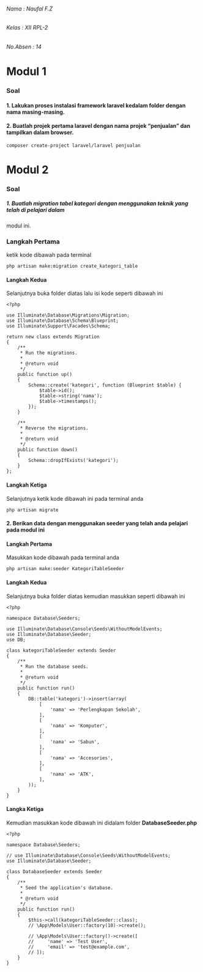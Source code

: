 ###### Nama : Naufal F.Z
###### Kelas : XII RPL-2
###### No.Absen : 14

# Modul 1

### Soal
#### 1. Lakukan proses instalasi framework laravel kedalam folder dengan nama masing-masing.
#### 2. Buatlah projek pertama laravel dengan nama projek “penjualan” dan tampilkan dalam browser.
```
composer create-project laravel/laravel penjualan
```

# Modul 2

### Soal
##### 1. Buatlah migration tabel kategori dengan menggunakan teknik yang telah di pelajari dalam 
modul ini.

### Langkah Pertama
ketik kode dibawah pada terminal
```
php artisan make:migration create_kategori_table
```

#### Langkah Kedua
Selanjutnya buka folder diatas lalu isi kode seperti dibawah ini
```
<?php

use Illuminate\Database\Migrations\Migration;
use Illuminate\Database\Schema\Blueprint;
use Illuminate\Support\Facades\Schema;

return new class extends Migration
{
    /**
     * Run the migrations.
     *
     * @return void
     */
    public function up()
    {
        Schema::create('kategori', function (Blueprint $table) {
            $table->id();
            $table->string('nama');
            $table->timestamps();
        });
    }

    /**
     * Reverse the migrations.
     *
     * @return void
     */
    public function down()
    {
        Schema::dropIfExists('kategori');
    }
};
```

#### Langkah Ketiga
Selanjutnya ketik kode dibawah ini pada terminal anda
```
php artisan migrate
```

#### 2. Berikan data dengan menggunakan seeder yang telah anda pelajari pada modul ini

#### Langkah Pertama
Masukkan kode dibawah pada terminal anda
```
php artisan make:seeder KategoriTableSeeder
```
#### Langkah Kedua
Selanjutnya buka folder diatas kemudian masukkan seperti dibawah ini
```
<?php

namespace Database\Seeders;

use Illuminate\Database\Console\Seeds\WithoutModelEvents;
use Illuminate\Database\Seeder;
use DB;

class kategoriTableSeeder extends Seeder
{
    /**
     * Run the database seeds.
     *
     * @return void
     */
    public function run()
    {
        DB::table('kategori')->insert(array(
            [
                'nama' => 'Perlengkapan Sekolah',
            ],
            [
                'nama' => 'Komputer',
            ],
            [
                'nama' => 'Sabun',
            ],
            [
                'nama' => 'Accesories',
            ],
            [
                'nama' => 'ATK',
            ],
        ));
    }
}
```
#### Langka Ketiga
Kemudian masukkan kode dibawah ini didalam folder **DatabaseSeeder.php**
```
<?php

namespace Database\Seeders;

// use Illuminate\Database\Console\Seeds\WithoutModelEvents;
use Illuminate\Database\Seeder;

class DatabaseSeeder extends Seeder
{
    /**
     * Seed the application's database.
     *
     * @return void
     */
    public function run()
    {
        $this->call(kategoriTableSeeder::class);
        // \App\Models\User::factory(10)->create();

        // \App\Models\User::factory()->create([
        //     'name' => 'Test User',
        //     'email' => 'test@example.com',
        // ]);
    }
}

```


